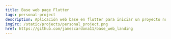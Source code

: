 ```yaml
---
title: Base web page Flutter
tags: personal-project
description: Aplicación web base en flutter para iniciar un proyecto nuevo, de mucha utilidad para iniciar una landing page
imgSrc: /static/projects/personal_project.png
href: https://github.com/jamescardona11/base_web_landing
---
```

